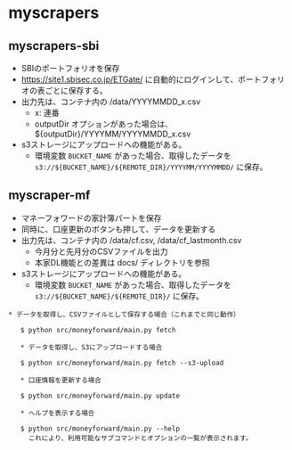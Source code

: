 # myscrapers

## myscrapers-sbi
- SBIのポートフォリオを保存
- https://site1.sbisec.co.jp/ETGate/ に自動的にログインして、ポートフォリオの表ごとに保存する。
- 出力先は、コンテナ内の /data/YYYYMMDD_x.csv
    - x: 連番
    - outputDir オプションがあった場合は、${outputDir}/YYYYMM/YYYYMMDD_x.csv
- s3ストレージにアップロードへの機能がある。
    - 環境変数 `BUCKET_NAME` があった場合、取得したデータを `s3://${BUCKET_NAME}/${REMOTE_DIR}/YYYYMM/YYYYMMDD/` に保存。

## myscraper-mf
- マネーフォワードの家計簿パートを保存
- 同時に、口座更新のボタンも押して、データを更新する
- 出力先は、コンテナ内の /data/cf.csv, /data/cf_lastmonth.csv
    - 今月分と先月分のCSVファイルを出力
    - 本家DL機能との差異は docs/ ディレクトリを参照
- s3ストレージにアップロードへの機能がある。
    - 環境変数 `BUCKET_NAME` があった場合、取得したデータを `s3://${BUCKET_NAME}/${REMOTE_DIR}/` に保存。

```
* データを取得し、CSVファイルとして保存する場合（これまでと同じ動作）

   $ python src/moneyforward/main.py fetch

   * データを取得し、S3にアップロードする場合

   $ python src/moneyforward/main.py fetch --s3-upload

   * 口座情報を更新する場合

   $ python src/moneyforward/main.py update

   * ヘルプを表示する場合

   $ python src/moneyforward/main.py --help
     これにより、利用可能なサブコマンドとオプションの一覧が表示されます。
```
